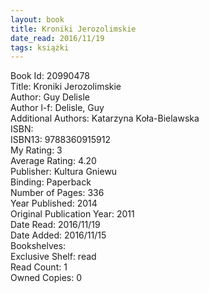 ```yaml
---
layout: book
title: Kroniki Jerozolimskie
date_read: 2016/11/19
tags: książki
---
```


Book Id: 20990478<br />
Title: Kroniki Jerozolimskie<br />
Author: Guy Delisle<br />
Author l-f: Delisle, Guy<br />
Additional Authors: Katarzyna Koła-Bielawska<br />
ISBN: <br />
ISBN13: 9788360915912<br />
My Rating: 3<br />
Average Rating: 4.20<br />
Publisher: Kultura Gniewu<br />
Binding: Paperback<br />
Number of Pages: 336<br />
Year Published: 2014<br />
Original Publication Year: 2011<br />
Date Read: 2016/11/19<br />
Date Added: 2016/11/15<br />
Bookshelves: <br />
Exclusive Shelf: read<br />
Read Count: 1<br />
Owned Copies: 0<br />


